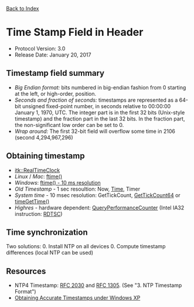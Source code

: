 [Back to Index](/Documents/Protocol/index.md)

Time Stamp Field in Header
==========================

- Protocol Version: 3.0
- Release Date: January 20, 2017


## Timestamp field summary

* *Big Endian format:* bits numbered in big-endian fashion from 0 starting at the left, or high-order, position.
* *Seconds and fraction of seconds:* timestamps are represented as a 64-bit unsigned fixed-point number, in seconds relative to 00:00:00 January 1, 1970, UTC. The integer part is in the first 32 bits (Unix-style timestamp) and the fraction part in the last 32 bits. In the fraction part, the non-significant low order can be set to 0.
* *Wrap around:* The first 32-bit field will overflow some time in 2106 (second 4,294,967,296)

## Obtaining timestamp
* [itk::RealTimeClock](http://www.itk.org/Doxygen34/html/classitk_1_1RealTimeClock.html)
* *Linux* / *Mac*: [ftime()](http://man7.org/linux/man-pages/man3/ftime.3.html)
* *Windows*: [ftime() - 10 ms resolution](http://msdn.microsoft.com/en-us/library/z54t9z5f.aspx)
 * *Old Timestamp* - 1 sec resoultion: Now, [Time](http://msdn2.microsoft.com/en-us/library/1f4c8f33.aspx), Timer 
 * *System time* - 10 msec resolution: GetTickCount, [GetTickCount64](http://msdn2.microsoft.com/en-us/library/ms724411.aspx) or [timeGetTime()](http://msdn2.microsoft.com/en-us/library/ms713418.aspx)
 * *Highres* - hardware dependent: [QueryPerformanceCounter](http://msdn2.microsoft.com/en-us/library/ms644904.aspx) (Intel IA32 instruction: [RDTSC](http://www.intel.com/design/pentium4/manuals/245471.htm))

## Time synchronization
Two solutions:
0. Install NTP on all devices
0. Compute timestamp differences (local NTP can be used)

## Resources
* NTP4 Timestamp: [RFC 2030](http://www.faqs.org/rfcs/rfc2030.html) and [RFC 1305](http://www.faqs.org/rfcs/rfc1305.html). (See "3. NTP Timestamp Format")
* [Obtaining Accurate Timestamps under Windows XP](http://www.lochan.org/2005/keith-cl/useful/win32time.html)


